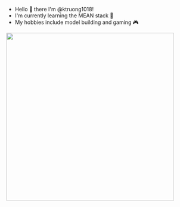 * Hello 👋 there I'm @ktruong1018!
* I'm currently learning the MEAN stack 🥽
* My hobbies include model building and gaming 🎮

<img src="https://github-readme-stats.vercel.app/api?username=ktruong1018&show_icons=true&theme=dark" width="450">
